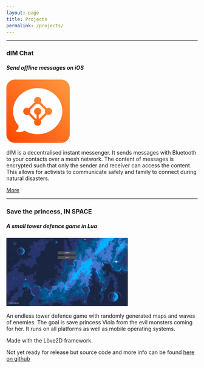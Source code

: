 ```yaml
---
layout: page
title: Projects 
permalink: /projects/
---
```


---

### dIM Chat
##### Send offline messages on iOS

![dIM Icon](/dim/icon.png "dIM icon")

dIM is a decentralised instant messenger. It sends messages with Bluetooth to your contacts over a mesh network.
The content of messages is encrypted such that only the sender and receiver can access the content. This allows for activists to communicate safely and family to connect during natural disasters.

[More](https://www.dimchat.org "Go to dimchat.org")

---

### Save the princess, IN SPACE
##### A small tower defence game in Lua

![GIF showing a preview](/images/save_the_princess.gif "Save the princess, IN SPACE")

An endless tower defence game with randomly generated maps and waves of enemies. The goal is save
princess Viola from the evil monsters coming for her. It runs on all platforms
as well as mobile operating systems.

Made with the Löve2D framework.

Not yet ready for release but source code and more info can be found [here on github](https://github.com/KaffeDiem/TowerDefence)